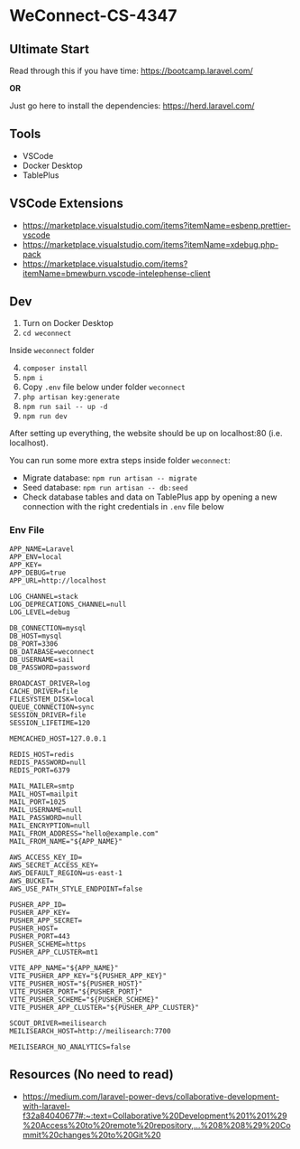 # WeConnect-CS-4347

## Ultimate Start
Read through this if you have time: https://bootcamp.laravel.com/

**OR**

Just go here to install the dependencies: https://herd.laravel.com/

## Tools
- VSCode
- Docker Desktop
- TablePlus

## VSCode Extensions
- https://marketplace.visualstudio.com/items?itemName=esbenp.prettier-vscode
- https://marketplace.visualstudio.com/items?itemName=xdebug.php-pack
- https://marketplace.visualstudio.com/items?itemName=bmewburn.vscode-intelephense-client

## Dev
1. Turn on Docker Desktop
2. `cd weconnect`

Inside `weconnect` folder
  
4. `composer install`
5. `npm i`
6. Copy `.env` file below under folder `weconnect`
7. `php artisan key:generate`
8. `npm run sail -- up -d`
9. `npm run dev`

After setting up everything, the website should be up on localhost:80 (i.e. localhost).

You can run some more extra steps inside folder `weconnect`:

- Migrate database: `npm run artisan -- migrate`
- Seed database: `npm run artisan -- db:seed`
- Check database tables and data on TablePlus app by opening a new connection with the right credentials in `.env` file below

### Env File

```
APP_NAME=Laravel
APP_ENV=local
APP_KEY=
APP_DEBUG=true
APP_URL=http://localhost

LOG_CHANNEL=stack
LOG_DEPRECATIONS_CHANNEL=null
LOG_LEVEL=debug

DB_CONNECTION=mysql
DB_HOST=mysql
DB_PORT=3306
DB_DATABASE=weconnect
DB_USERNAME=sail
DB_PASSWORD=password

BROADCAST_DRIVER=log
CACHE_DRIVER=file
FILESYSTEM_DISK=local
QUEUE_CONNECTION=sync
SESSION_DRIVER=file
SESSION_LIFETIME=120

MEMCACHED_HOST=127.0.0.1

REDIS_HOST=redis
REDIS_PASSWORD=null
REDIS_PORT=6379

MAIL_MAILER=smtp
MAIL_HOST=mailpit
MAIL_PORT=1025
MAIL_USERNAME=null
MAIL_PASSWORD=null
MAIL_ENCRYPTION=null
MAIL_FROM_ADDRESS="hello@example.com"
MAIL_FROM_NAME="${APP_NAME}"

AWS_ACCESS_KEY_ID=
AWS_SECRET_ACCESS_KEY=
AWS_DEFAULT_REGION=us-east-1
AWS_BUCKET=
AWS_USE_PATH_STYLE_ENDPOINT=false

PUSHER_APP_ID=
PUSHER_APP_KEY=
PUSHER_APP_SECRET=
PUSHER_HOST=
PUSHER_PORT=443
PUSHER_SCHEME=https
PUSHER_APP_CLUSTER=mt1

VITE_APP_NAME="${APP_NAME}"
VITE_PUSHER_APP_KEY="${PUSHER_APP_KEY}"
VITE_PUSHER_HOST="${PUSHER_HOST}"
VITE_PUSHER_PORT="${PUSHER_PORT}"
VITE_PUSHER_SCHEME="${PUSHER_SCHEME}"
VITE_PUSHER_APP_CLUSTER="${PUSHER_APP_CLUSTER}"

SCOUT_DRIVER=meilisearch
MEILISEARCH_HOST=http://meilisearch:7700

MEILISEARCH_NO_ANALYTICS=false
```

## Resources (No need to read)
- https://medium.com/laravel-power-devs/collaborative-development-with-laravel-f32a84040677#:~:text=Collaborative%20Development%201%201%29%20Access%20to%20remote%20repository,...%208%208%29%20Commit%20changes%20to%20Git%20
